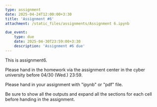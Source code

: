 ```yaml
---
type: assignment
date: 2025-04-24T12:00:00+3:30
title: 'Assignment #6'
attachment: /static_files/assignments/Assignment 6.ipynb

due_event: 
    type: due
    date: 2025-04-30T23:59:00+3:30
    description: 'Assignment #6 due'
---
```

This is assignment6.

Please hand in the homework via the assignment center in the cyber university before 04/30 (Wed.) 23:59.

Please hand in your assignment with "ipynb" or "pdf" file.

Be sure to show all the outputs and expand all the sections for each cell before handing in the assignment.
